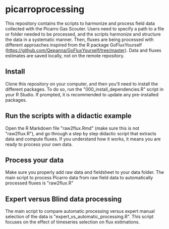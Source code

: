 # picarroprocessing

This repository contains the scripts to harmonize and process field data collected with the Picarro Gas Scouter.
Users need to specify a path to a file or folder needed to be processed, and the scripts harmonize and structure the data in a systematic manner.
Then, fluxes are being processed with different approaches inspired from the R package GoFluxYourself (https://github.com/Qepanna/GoFluxYourself/tree/master).
Data and fluxes estimates are saved locally, not on the remote repository.

## Install
Clone this repository on your computer, and then you'll need to install the different packages.
To do so, run the "000_install_dependencies.R" script in your R Studio.
If prompted, it is recommended to update any pre-installed packages.


## Run the scripts with a didactic example
Open the R Markdown file "raw2flux.Rmd" (make sure this is not "raw2flux.R"), and go through a step by step didactic script that extracts data and compute fluxes.
If you understand how it works, it means you are ready to process your own data.

## Process your data
Make sure you properly add raw data and fieldsheet to your data folder.
The main script to process Picarro data from raw field data to automatically processed fluxes is "raw2flux.R"

## Expert versus Blind data processing
The main script to compare automatic processing versus expert manual selection of the data is "expert_vs_automatic_processing.R".
This script focuses on the effect of timeseries selection on flux estimations.
